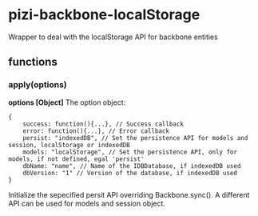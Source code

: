 # pizi-backbone-localStorage

Wrapper to deal with the localStorage API for backbone entities

## functions

### apply(options)

**options [Object]** The option object:

	{
		success: function(){...}, // Success callback
		error: function(){...}, // Error callback
	  	persist: "indexedDB", // Set the persistence API for models and session, localStorage or indexedDB
	  	models: "localStorage", // Set the persistence API, only for models, if not defined, egal 'persist'
	  	dbName: "name", // Name of the IDBDatabase, if indexedDB used
		dbVersion: "1" // Version of the database, if indexedDB used
	} 

Initialize the sepecified persit API overriding Backbone.sync(). A different API can be used for models and session object.
